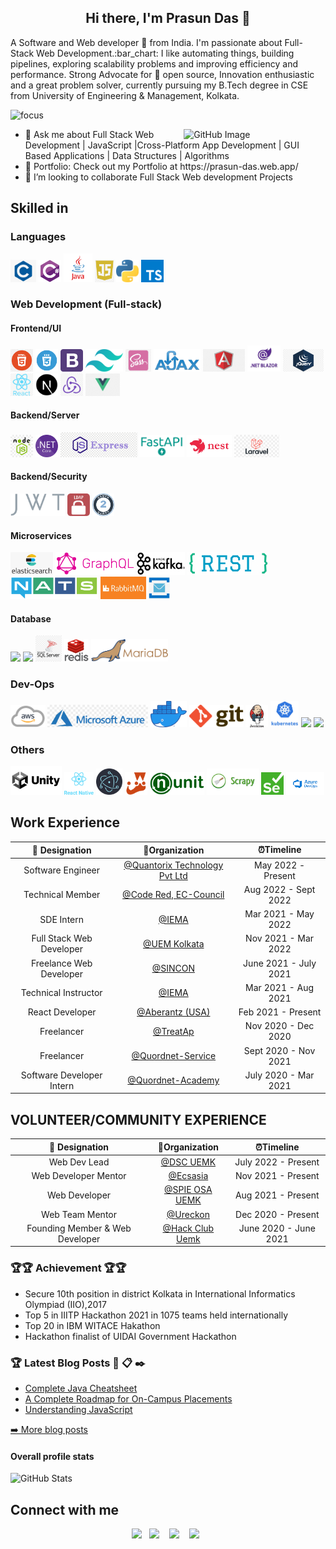  <h2 align="center"> Hi there, I'm Prasun Das 👋</h2>  

<p> A Software and Web developer 🎯 from India. I'm passionate about Full-Stack Web Development.:bar_chart: I like automating things, building pipelines, exploring scalability problems and improving efficiency and performance. Strong Advocate for 📜 open source, Innovation enthusiastic and a great problem solver, currently pursuing my B.Tech degree in CSE from University of Engineering & Management, Kolkata. </p>

![focus](https://img.shields.io/badge/focus-FullStack-brightgreen)

<img width="45%" align="right" alt="GitHub Image" src="https://raw.githubusercontent.com/onimur/.github/master/.resources/git-header.svg" />
<ul>

  <li> 💬 Ask me about Full Stack Web Development | JavaScript |Cross-Platform App Development | GUI Based Applications | Data Structures | Algorithms </li>
  <li>💼 Portfolio: Check out my Portfolio at    https://prasun-das.web.app/  </li>
  <li>👯 I’m looking to collaborate Full Stack Web development Projects </li>
</ul>

## Skilled in

### Languages

<div>
 <img src=".\img\language\c.png" height="36">
 <img src=".\img\language\csharp.png" height="36">
  <img src=".\img\language\java.png" height="46">
   <img src=".\img\language\js.png" height="36">
    <img src=".\img\language\python.png" height="36">
     <img src=".\img\language\ts.png" height="36">
</div>

### Web Development (Full-stack)

#### Frontend/UI

<div>
<img src=".\img\frontend\html.png" height="36">
<img src=".\img\frontend\css.webp" height="36">
<img src=".\img\frontend\Bootstrap.png" height="36">
<img src=".\img\frontend\tailwind.png" height="36">
<img src=".\img\frontend\sass.png" height="36">
<img src=".\img\frontend\ajax.png" height="36">
<img src=".\img\frontend\Angular.png" height="36">
<img src=".\img\frontend\Blazor.png" height="42">
<img src=".\img\frontend\jQuery.jpg" height="36">
<img src=".\img\frontend\react.png" height="36">
<img src=".\img\frontend\next.png" height="36">
<img src=".\img\frontend\Redux.png" height="36">
<img src=".\img\frontend\vue.png" height="36">
 
</div>

#### Backend/Server

<div>
 <img src=".\img\backend\server\node.png" height="36">
  <img src=".\img\backend\server\dotnet-core.png" height="36">
   <img src=".\img\backend\server\express.png" height="40">
    <img src=".\img\backend\server\fastApi.png" height="36">
 <img src=".\img\backend\server\nest.png" height="36">
  <img src=".\img\backend\server\laravel.png" height="36">

</div>


#### Backend/Security

<div>
 <img src=".\img\backend\security\jwt.png" height="36">
 <img src=".\img\backend\security\ldap.png" height="36">
 <img src=".\img\backend\security\oauth.png" height="36">
</div>


#### Microservices

<div>
<img src=".\img\backend\ms\elastic.png" height="36">
<img src=".\img\backend\ms\graphql.png" height="36">
<img src=".\img\backend\ms\kafka.png" height="36">
<img src=".\img\backend\ms\rest.png" height="36">
<img src=".\img\backend\ms\nats.png" height="36">
<img src=".\img\backend\ms\RabbitMq.jpeg" height="36">
<img src=".\img\backend\ms\AzureServiceBus.png" height="36">
</div>

#### Database

<div>
<img src=".\img\db\mysql1.png" height="36">
<img src=".\img\db\mongo.jpg" height="42">
<img src=".\img\db\ms-sql.png" height="42">
<img src=".\img\db\redis.png" height="36">
<img src=".\img\db\MariaDb.png" height="36">
</div>

### Dev-Ops

<div>
<img src=".\img\cloud\aws.png" height="36">
<img src=".\img\cloud\Azure.png" height="36">
<img src=".\img\cloud\docker.png" height="42">
<img src=".\img\cloud\git.png" height="36">
<img src=".\img\cloud\jenkins.jpg" height="36">
<img src=".\img\cloud\ku.jpg" height="42">
<img src=".\img\cloud\lambda.png" height="36">
<img src=".\img\cloud\s3.png" height="36">
</div>

### Others

<div>
<img src=".\img\other\Unity-logo.png" height="46">
<img src=".\img\other\React-Native.png" height="36">
<img src=".\img\other\Electron.png" height="42">
<img src=".\img\other\Jest.png" height="36">
<img src=".\img\other\nUnit.png" height="36">
<img src=".\img\other\Scrapy.png" height="42">
<img src=".\img\other\Selenium.png" height="36">
<img src=".\img\other\Azure-devops.png" height="36">
</div>

## Work Experience

| 💼 Designation |  🏢Organization | ⏰Timeline  |
| :-: | :-: | :-: |
|  Software Engineer | [@Quantorix Technology Pvt Ltd](https://www.quantorix.com) | May 2022 - Present |
|  Technical Member | [@Code Red, EC-Council](https://codered.eccouncil.org/) | Aug 2022 - Sept 2022 |
|  SDE Intern | [@IEMA](https://iemlabs.com) | Mar 2021 - May 2022 |
| Full Stack Web Developer | [@UEM Kolkata](https://uem.edu.in) | Nov 2021 - Mar 2022 |
| Freelance Web Developer | [@SINCON](https://scientificinstrumentconcern.in) | June 2021 - July 2021 |
| Technical Instructor | [@IEMA](https://iemlabs.com) | Mar 2021 - Aug 2021 |
| React Developer | [@Aberantz (USA)](http://www.aberantz.org.in) | Feb 2021 - Present |
| Freelancer | [@TreatAp]() | Nov 2020 - Dec 2020 |
| Freelancer | [@Quordnet-Service](https://www.facebook.com/quordnetservices) | Sept 2020 - Nov 2021 |
| Software Developer Intern | [@Quordnet-Academy](www.quordnetacademy.com) | July 2020 - Mar 2021 |

## VOLUNTEER/COMMUNITY EXPERIENCE
| 💼 Designation |  🏢Organization | ⏰Timeline  |
| :-: | :-: | :-: |
| Web Dev Lead  | [@DSC UEMK]() | July 2022 - Present |
| Web Developer Mentor | [@Ecsasia]() | Nov 2021 - Present |
| Web Developer | [@SPIE OSA UEMK]() | Aug 2021 - Present |
| Web Team  Mentor| [@Ureckon](www.ureckon.org) | Dec 2020 - Present |
| Founding Member & Web Developer | [@Hack Club Uemk]() | June 2020 - June 2021 |

### 🏆🏆 Achievement 🏆🏆
<ul>
  <li>Secure 10th position in district
Kolkata in International
Informatics Olympiad (IIO),2017</li>

<li>Top 5 in IIITP Hackathon 2021 in 1075 teams held internationally</li>
<li>Top 20 in IBM WITACE Hakathon  </li>
<li>Hackathon finalist of UIDAI Government Hackathon </li>
</ul>  

### 🏆 Latest Blog Posts 💬 📋 ✒️
<ul>
    <li><a href="https://www.pephub.tech/blogs/learn-java-basics-to-advanced-concepts-java-cheatsheet-f8ba80e3" />Complete Java Cheatsheet</a></li>
   <li><a href="https://www.pephub.tech/blogs/a-complete-roadmap-for-on-campus-placements-61ff69a2" />A Complete Roadmap for On-Campus Placements</a></li>
   <li><a href="https://medium.com/@prasundas115/understanding-the-javascript-basics-66710bcf5576" />Understanding JavaScript</a></li>
  </ul>
<p><a href="https://www.pephub.tech/">➡️ More blog posts</a></p>


#### Overall profile stats

![GitHub Stats](https://github-readme-stats.vercel.app/api?username=prasundas99&count_private=true&theme=merko&show_icons=true&hide=prs)

## Connect with me

<p align="center">
<a href="https://www.linkedin.com/in/prasun--das/"><img height="45" src="https://raw.githubusercontent.com/soumyadip007/soumyadip007/master/img/social/l.png"></a>&nbsp;&nbsp;
<a href="https://medium.com/@prasundas115"><img height="45" src="https://waxex.africa/wp-content/uploads/2018/01/medium-icon-white-on-black.png"></a>
&nbsp;&nbsp;
<a href="https://twitter.com/Prasun_Das_"><img height="45" src="https://raw.githubusercontent.com/soumyadip007/soumyadip007/master/img/social/t.jpg"></a>
&nbsp;&nbsp;
  <a href="mailto:prasundas115@gmail.com"><img height="45" src="https://toppng.com/uploads/preview/mail-icon-logo-template-icono-de-gmail-11562954424h5fw2mradf.png"></a>&nbsp;&nbsp;
</p>
